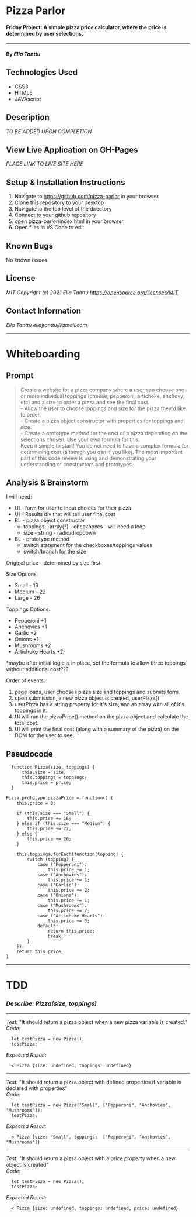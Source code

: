 # Pizza Parlor

#### Friday Project: A simple pizza price calculator, where the price is determined by user selections.
---
#### By _**Ella Tanttu**_

## Technologies Used

- CSS3
- HTML5
- JAVAscript

## Description

_TO BE ADDED UPON COMPLETION_

## View Live Application on GH-Pages
_PLACE LINK TO LIVE SITE HERE_

## Setup & Installation Instructions

1. Navigate to https://github.com/pizza-parlor in your browser
2. Clone this repository to your desktop
3. Navigate to the top level of the directory
4. Connect to your github repository
5. open pizza-parlor/index.html in your browser
6. Open files in VS Code to edit

## Known Bugs

No known issues

## License

_MIT Copyright (c) 2021 Ella Tanttu_
_https://opensource.org/licenses/MIT_

## Contact Information

_Ella Tanttu ellajtanttu@gmail.com_

---


# Whiteboarding

## Prompt
> Create a website for a pizza company where a user can choose one or more individual toppings (cheese, pepperoni, artichoke, anchovy, etc) and a size to order a pizza and see the final cost.\
    - Allow the user to choose toppings and size for the pizza they'd like to order.\
    - Create a pizza object constructor with properties for toppings and size.\
    - Create a prototype method for the cost of a pizza depending on the selections chosen. Use your own formula for this.\
> Keep it simple to start! You do not need to have a complex formula for determining cost (although you can if you like). The most important part of this code review is using and demonstrating your understanding of constructors and prototypes.

## Analysis & Brainstorm

I will need: 
- UI - form for user to input choices for their pizza
- UI - Results div that will tell user final cost
- BL - pizza object constructor
    - toppings - array(?) - checkboxes - will need a loop
    - size - string - radio/dropdown
- BL - prototype method
     - switch statement for the checkboxes/toppings values
     - switch/branch for the size

Original price - determined by size first

Size Options:
- Small - 16
- Medium - 22
- Large - 26

Toppings Options:
- Pepperoni +1
- Anchovies +1
- Garlic +2
- Onions +1
- Mushrooms +2
- Artichoke Hearts +2

*maybe after initial logic is in place, set the formula to allow three toppings without additional cost???

Order of events:
1. page loads, user chooses pizza size and toppings and submits form.
2. upon submission, a new pizza object is created, userPizza()
3. userPizza has a string property for it's size, and an array with all of it's toppings in it.
4. UI will run the pizzaPrice() method on the pizza object and calculate the total cost.
5. UI will print the final cost (along with a summary of the pizza) on the DOM for the user to see.

## Pseudocode
      function Pizza(size, toppings) {
          this.size = size;
          this.toppings = toppings;
          this.price = price;
      }

    Pizza.prototype.pizzaPrice = function() {
        this.price = 0;

        if (this.size === "Small") {
            this.price += 16;
        } else if (this.size === "Medium") {
            this.price += 22;
        } else {
            this.price += 26;
        }

        this.toppings.forEach(function(topping) {
            switch (topping) {
                case ("Pepperoni"):
                    this.price += 1;
                case ("Anchovies"):
                    this.price += 1;
                case ("Garlic"):
                    this.price += 2;
                case ("Onions"):
                    this.price += 1;
                case ("Mushrooms"):
                    this.price += 2;
                case ("Artichoke Hearts"):
                    this.price += 3;
                default:
                    return this.price;
                    break;
            }
        });
        return this.price;
    }

---
# TDD

### **_Describe: Pizza(size, toppings)_**
---
  _Test:_ "It should return a pizza object when a new pizza variable is created."\
  _Code:_

      let testPizza = new Pizza();
      testPizza;

  _Expected Result:_

      < Pizza {size: undefined, toppings: undefined}
---
  _Test:_ "It should return a pizza object with defined properties if variable is declared with properties"\
  _Code:_

      let testPizza = new Pizza("Small", ["Pepperoni", "Anchovies", "Mushrooms"]);
      testPizza;

  _Expected Result:_

      < Pizza {size: "Small", toppings:  ["Pepperoni", "Anchovies", "Mushrooms"]}
---
  _Test:_ "It should return a pizza object with a price property when a new object is created"\
  _Code:_

      let testPizza = new Pizza();
      testPizza;

  _Expected Result:_

      < Pizza {size: undefined, toppings: undefined, price: undefined}

<!-- ---
### **_Describe: Pizza.prototype.pizzaPrice()_**
---
  _Test:_ "It should return a pizza object when a new pizza variable is created."\
  _Code:_

      let testPizza = new Pizza();
      testPizza;

  _Expected Result:_

      < Pizza {size: undefined, toppings: undefined} -->